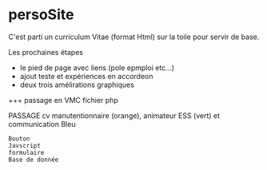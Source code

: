 # persoSite

C'est parti un curriculum Vitae (format Html) sur la toile pour servir de base.

Les prochaines étapes 

- le pied de page avec liens (pole epmploi etc...)
- ajout teste et expériences en accordeon
- deux trois amélirations graphiques

+++ passage en VMC fichier php

PASSAGE cv manutentionnaire (orange), animateur ESS (vert) et communication Bleu

	Bouton
	Javscript
	formulaire
	Base de donnée


